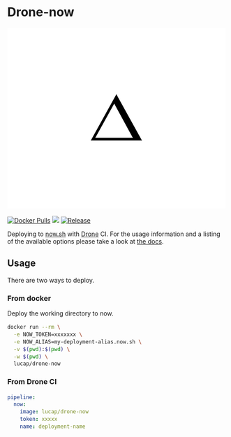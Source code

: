 # Drone-now

![Now logo](now.png?raw=true "now.sh")

[![Docker Pulls](https://img.shields.io/docker/pulls/lucap/drone-now.svg)](https://hub.docker.com/r/lucap/drone-now/)
[![](https://images.microbadger.com/badges/image/lucap/drone-now.svg)](https://microbadger.com/images/lucap/drone-now "Get your own image badge on microbadger.com")
[![Release](https://github-release-version.herokuapp.com/github/lucaperret/drone-now/release.svg?style=flat)](https://github.com/lucaperret/drone-now/releases/latest)

Deploying to [now.sh](https://zeit.co/now) with [Drone](https://drone.io) CI. For the usage information and a listing of the available options please take a look at [the docs](DOCS.md).

## Usage

There are two ways to deploy.

### From docker

Deploy the working directory to now.

```bash
docker run --rm \
  -e NOW_TOKEN=xxxxxxx \
  -e NOW_ALIAS=my-deployment-alias.now.sh \
  -v $(pwd):$(pwd) \
  -w $(pwd) \
  lucap/drone-now
```

### From Drone CI

```yaml
pipeline:
  now:
    image: lucap/drone-now
    token: xxxxx
    name: deployment-name
```
